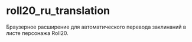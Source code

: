 # roll20_ru_translation
Браузерное расширение для автоматического перевода заклинаний в листе персонажа Roll20.
